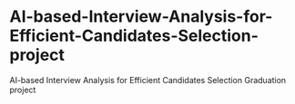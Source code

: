 # AI-based-Interview-Analysis-for-Efficient-Candidates-Selection-project
AI-based Interview Analysis for Efficient Candidates Selection Graduation project 
